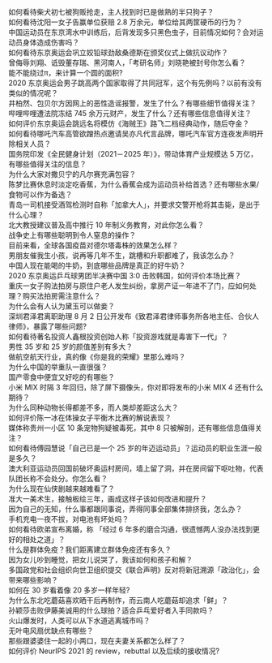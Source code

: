 如何看待柴犬初七被狗贩抢走，主人找到时已是做熟的半只狗子？  
如何看待沈阳一女子告赢单位获赔 2.8 万余元，单位给其两筐硬币的行为？  
中国运动员在东京湾水中训练后，后背发现多只黑色虫子，目前情况如何？会对运动员身体造成伤害吗？  
如何看待东京奥运会巩立姣铅球劲敌桑德斯在颁奖仪式上做抗议动作？  
曾侮辱刘翔、诋毁董存瑞、黑河南人，「考研名师」刘晓艳被封号你怎么看？  
能不能绕过π，来计算一个圆的面积?  
2020 东京奥运会男子跳高两个国家取得了共同冠军，这个有先例吗？以前有没有类似的情况呢？  
井柏然、包贝尔方因网上的恶性造谣报警，发生了什么？有哪些细节值得关注？  
哔哩哔哩遭法院冻结 745 余万元财产，发生了什么？还有哪些信息值得关注？  
如何评价东京奥运会跳远名将模仿《海贼王》路飞二档经典动作，随后夺金？  
如何看待哪吒汽车高管欲蹭热点邀请吴亦凡代言品牌，哪吒汽车官方连夜发声明开除相关人员？  
国务院印发《全民健身计划（2021－2025 年）》，带动体育产业规模达 5 万亿，有哪些值得关注的信息？  
为什么大家对撒贝宁的凡尔赛充满包容？  
陈梦比赛休息时淡定吃香蕉，为什么香蕉会成为运动员补给首选？还有哪些水果/食物可以作为备选？  
青岛一司机接受酒驾检测时自称「加拿大人」，并要求交警开枪将其击毙，是出于什么心理？  
北大教授建议普及高中推行 10 年制义务教育，对此你怎么看？  
战争史上有哪些聪明到令人窒息的操作？  
目前来看，全球各国疫苗对德尔塔毒株的效果怎么样？  
男朋友催我生小孩，说再等几年不生，跳槽和升职都难了，我该怎么办？  
中国人现在能喝的牛奶，到底哪些品牌是真正的好牛奶？  
2020 东京奥运乒乓球男团半决赛中国 3:0 击败韩国，如何评价本场比赛？  
重庆一女子购法拍房与原住户老人发生纠纷，拿房产证一年进不了门，应如何处理？购买法拍房需注意什么？  
为什么会有人认为黛玉可以做妾？  
深圳君泽君离职助理 8 月 2 日公开发布《致君泽君律师事务所各地主任、合伙人律师》，暴露了哪些问题?  
如何看待著名投资人鑫根投资创始人称「投资游戏就是毒害下一代」？  
男性 35 岁和 25 岁的颜值差别有多大？  
做航空航天行业，真的像《你是我的荣耀》里那么难吗？  
为什么中国的举重队一直很强？  
国产零食中便宜又好吃的有哪些？  
小米 MIX 时隔 3 年回归，除了屏下摄像头，你对即将发布的小米 MIX 4 还有什么期待？  
为什么同种动物长得都差不多，而人类却差距这么大？  
如何评价陈一冰在体操女子平衡木比赛的解说表现？  
媒体称贵州一小区 10 条宠物狗疑被毒死，其中 8 只被解剖，还有哪些信息值得关注？  
如何看待傅园慧说「自己已是一个 25 岁的年迈运动员」？运动员的职业生涯一般是多久？  
澳大利亚运动员回国前破坏奥运村房间，墙上留了洞，并在房间留下呕吐物，代表队团长称不会处分。你怎么看？  
为什么现在仙侠剧越来越难看了？  
准大一美术生，接触板绘三年，画成这样子该如何改进和提升？  
因为自己的无知，什么事都跟同事说，弄得同事全部集体排挤我，怎么办？  
手机充电一夜不拔，对电池有坏处吗？  
如何看待欧弟宣布离婚，称 「经过 6 年多的磨合沟通，很遗憾两人没办法找到更好的相处之道」？  
什么是群体免疫？我们距离建立群体免疫还有多久？  
因为女儿吵到睡觉，把女儿说哭了，我该如何和孩子和解？  
多国政党和社会组织向世卫组织提交《联合声明》反对将新冠溯源「政治化」，会带来哪些影响？  
如何在 30 岁看着像 20 多岁一样年轻?  
为什么东北吃蘑菇喜欢晒干后再制作，而云南人吃蘑菇却追求「鲜」？  
孙颖莎击败伊藤美诚用的什么球拍？适合乒乓爱好者入手同款吗？  
火山爆发时，人类可以从下水道逃离城市吗？  
无叶电风扇优缺点有哪些？  
那些跟婆婆住一起的小两口，现在夫妻关系都怎么样了？  
如何评价 NeurIPS 2021 的 review，rebuttal 以及后续的接收情况?  
